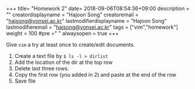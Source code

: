 +++
title= "Homework 2"
date= 2018-09-06T08:54:36+09:00
description = ""
creatordisplayname = "Hajoon Song"
creatoremail = "hajsong@yonsei.ac.kr"
lastmodifierdisplayname = "Hajoon Song"
lastmodifieremail = "hajsong@yonsei.ac.kr"
tags = ["vim","homework"]
weight = 100
#pre ="<i class='fa fa-edit' ></i> "
alwaysopen = true
+++

Give ```vim``` a try at least once to create/edit documents.

1. Create a text file by ```$ ls -l > dirlist```
2. Add the location of the dir at the top row
3. Delete last three rows.
4. Copy the first row (you added in 2) and paste at the end of the row
5. Save file

